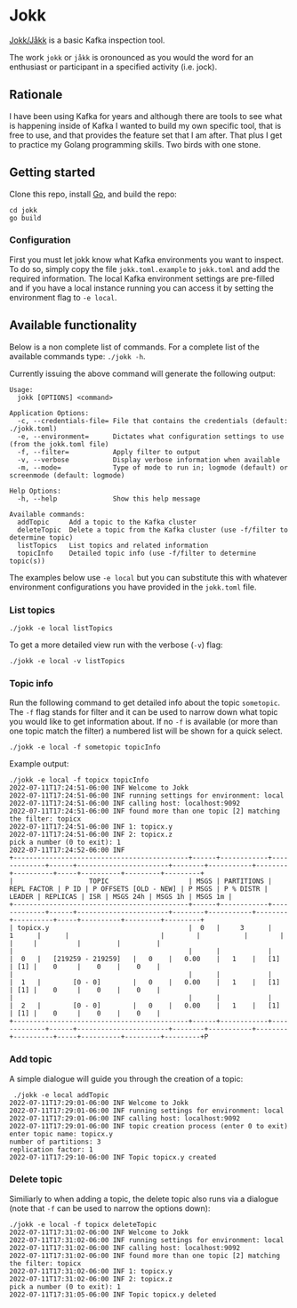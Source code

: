 # Jokk

[Jokk/Jåkk](https://en.wiktionary.org/wiki/jokk) is a basic Kafka inspection tool.

The work `jokk` or `jåkk` is oronounced as you would the word for an enthusiast or participant in a specified activity (i.e. jock).

## Rationale

I have been using Kafka for years and although there are tools to see what is happening inside of Kafka I wanted to build my own specific tool, that is free to use, and that provides the feature set that I am after. That plus I get to practice my Golang programming skills. Two birds with one stone.

## Getting started

Clone this repo, install [Go](https://go.dev/), and build the repo:

```
cd jokk
go build
```

### Configuration

First you must let jokk know what Kafka environments you want to inspect. To do so, simply copy the file `jokk.toml.example` to `jokk.toml` and add the required information. The local Kafka environment settings are pre-filled and if you have a local instance running you can access it by setting the environment flag to `-e local`.

## Available functionality

Below is a non complete list of commands. For a complete list of the available commands type: `./jokk -h`.

Currently issuing the above command will generate the following output:
```
Usage:
  jokk [OPTIONS] <command>

Application Options:
  -c, --credentials-file= File that contains the credentials (default: ./jokk.toml)
  -e, --environment=      Dictates what configuration settings to use (from the jokk.toml file)
  -f, --filter=           Apply filter to output
  -v, --verbose           Display verbose information when available
  -m, --mode=             Type of mode to run in; logmode (default) or screenmode (default: logmode)

Help Options:
  -h, --help              Show this help message

Available commands:
  addTopic     Add a topic to the Kafka cluster
  deleteTopic  Delete a topic from the Kafka cluster (use -f/filter to determine topic)
  listTopics   List topics and related information
  topicInfo    Detailed topic info (use -f/filter to determine topic(s))
```


The examples below use `-e local` but you can substitute this with whatever environment configurations you have provided in the `jokk.toml` file.

### List topics

```
./jokk -e local listTopics
```

To get a more detailed view run with the verbose (`-v`) flag:
```
./jokk -e local -v listTopics
```

### Topic info

Run the following command to get detailed info about the topic `sometopic`. The `-f` flag stands for filter and it can be used to narrow down what topic you would like to get information about. If no `-f` is available (or more than one topic match the filter) a numbered list will be shown for a quick select.
```
./jokk -e local -f sometopic topicInfo
```

Example output:
```
./jokk -e local -f topicx topicInfo
2022-07-11T17:24:51-06:00 INF Welcome to Jokk
2022-07-11T17:24:51-06:00 INF running settings for environment: local
2022-07-11T17:24:51-06:00 INF calling host: localhost:9092
2022-07-11T17:24:51-06:00 INF found more than one topic [2] matching the filter: topicx
2022-07-11T17:24:51-06:00 INF 1: topicx.y
2022-07-11T17:24:51-06:00 INF 2: topicx.z
pick a number (0 to exit): 1
2022-07-11T17:24:52-06:00 INF
+--------------------------------------------+------+------------+-------------+------+-----------------------+--------+-----------+--------+----------+-----+----------+---------+---------+
|                   TOPIC                    | MSGS | PARTITIONS | REPL FACTOR | P ID | P OFFSETS [OLD - NEW] | P MSGS | P % DISTR | LEADER | REPLICAS | ISR | MSGS 24h | MSGS 1h | MSGS 1m |
+--------------------------------------------+------+------------+-------------+------+-----------------------+--------+-----------+--------+----------+-----+----------+---------+---------+
| topicx.y                                   |  0   |     3      |      1      |      |                       |        |           |        |          |     |          |         |         |
|                                            |      |            |             |  0   |   [219259 - 219259]   |   0    |   0.00    |   1    |   [1]    | [1] |    0     |    0    |    0    |
|                                            |      |            |             |  1   |        [0 - 0]        |   0    |   0.00    |   1    |   [1]    | [1] |    0     |    0    |    0    |
|                                            |      |            |             |  2   |        [0 - 0]        |   0    |   0.00    |   1    |   [1]    | [1] |    0     |    0    |    0    |
+--------------------------------------------+------+------------+-------------+------+-----------------------+--------+-----------+--------+----------+-----+----------+---------+---------+P
```

### Add topic

A simple dialogue will guide you through the creation of a topic:
```
 ./jokk -e local addTopic
2022-07-11T17:29:01-06:00 INF Welcome to Jokk
2022-07-11T17:29:01-06:00 INF running settings for environment: local
2022-07-11T17:29:01-06:00 INF calling host: localhost:9092
2022-07-11T17:29:01-06:00 INF topic creation process (enter 0 to exit)
enter topic name: topicx.y
number of partitions: 3
replication factor: 1
2022-07-11T17:29:10-06:00 INF Topic topicx.y created
```

### Delete topic

Similiarly to when adding a topic, the delete topic also runs via a dialogue (note that `-f` can be used to narrow the options down):
```
./jokk -e local -f topicx deleteTopic
2022-07-11T17:31:02-06:00 INF Welcome to Jokk
2022-07-11T17:31:02-06:00 INF running settings for environment: local
2022-07-11T17:31:02-06:00 INF calling host: localhost:9092
2022-07-11T17:31:02-06:00 INF found more than one topic [2] matching the filter: topicx
2022-07-11T17:31:02-06:00 INF 1: topicx.y
2022-07-11T17:31:02-06:00 INF 2: topicx.z
pick a number (0 to exit): 1
2022-07-11T17:31:05-06:00 INF Topic topicx.y deleted
```

